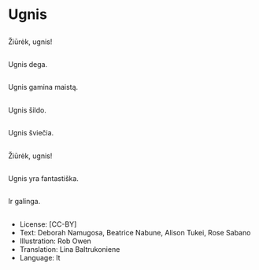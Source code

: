 # Ugnis

##
Žiūrėk, ugnis!

##
Ugnis dega.

##
Ugnis gamina maistą.

##
Ugnis šildo.

##
Ugnis šviečia.

##
Žiūrėk, ugnis!

##
Ugnis yra fantastiška.

##
Ir galinga.

##
* License: [CC-BY]
* Text: Deborah Namugosa, Beatrice Nabune, Alison Tukei, Rose Sabano
* Illustration: Rob Owen
* Translation: Lina Baltrukoniene
* Language: lt
